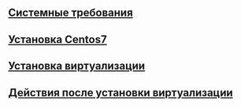 
## [Системные требования](requirements.md)

## [Установка Centos7](installation-Centos7.md)

## [Установка виртуализации](instalation-hostvm.md)

## [Действия после установки виртуализации](after-install.md)
